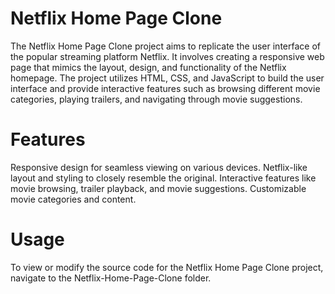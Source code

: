 # Netflix Home Page Clone

The Netflix Home Page Clone project aims to replicate the user interface of the popular streaming platform Netflix. 
It involves creating a responsive web page that mimics the layout, design, and functionality of the Netflix homepage. 
The project utilizes HTML, CSS, and JavaScript to build the user interface and provide interactive features such as browsing different movie categories, playing trailers, and navigating through movie suggestions.

# Features
Responsive design for seamless viewing on various devices.
Netflix-like layout and styling to closely resemble the original.
Interactive features like movie browsing, trailer playback, and movie suggestions.
Customizable movie categories and content.

# Usage
To view or modify the source code for the Netflix Home Page Clone project, navigate to the Netflix-Home-Page-Clone folder.
